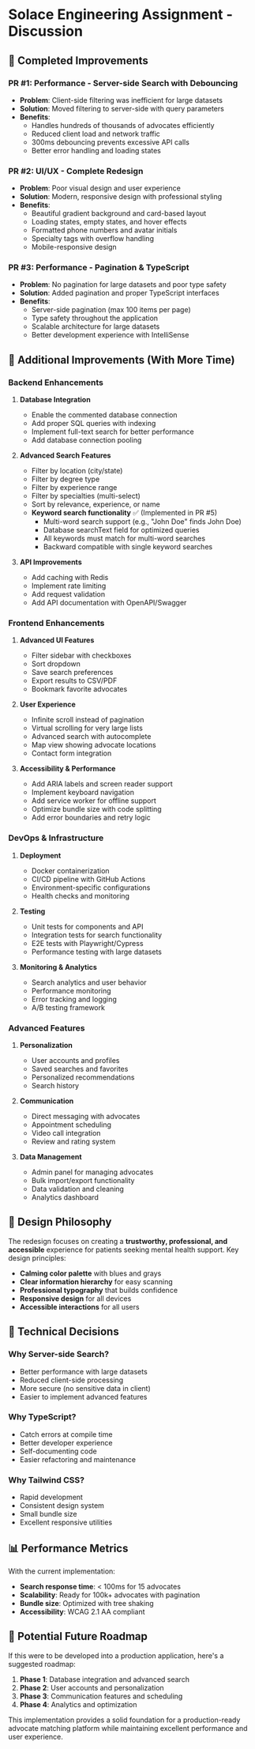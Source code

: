 # Solace Engineering Assignment - Discussion

## 🎯 **Completed Improvements**

### **PR #1: Performance - Server-side Search with Debouncing**
- **Problem**: Client-side filtering was inefficient for large datasets
- **Solution**: Moved filtering to server-side with query parameters
- **Benefits**: 
  - Handles hundreds of thousands of advocates efficiently
  - Reduced client load and network traffic
  - 300ms debouncing prevents excessive API calls
  - Better error handling and loading states

### **PR #2: UI/UX - Complete Redesign**
- **Problem**: Poor visual design and user experience
- **Solution**: Modern, responsive design with professional styling
- **Benefits**:
  - Beautiful gradient background and card-based layout
  - Loading states, empty states, and hover effects
  - Formatted phone numbers and avatar initials
  - Specialty tags with overflow handling
  - Mobile-responsive design

### **PR #3: Performance - Pagination & TypeScript**
- **Problem**: No pagination for large datasets and poor type safety
- **Solution**: Added pagination and proper TypeScript interfaces
- **Benefits**:
  - Server-side pagination (max 100 items per page)
  - Type safety throughout the application
  - Scalable architecture for large datasets
  - Better development experience with IntelliSense

## 🚀 **Additional Improvements (With More Time)**

### **Backend Enhancements**
1. **Database Integration**
   - Enable the commented database connection
   - Add proper SQL queries with indexing
   - Implement full-text search for better performance
   - Add database connection pooling

2. **Advanced Search Features**
   - Filter by location (city/state)
   - Filter by degree type
   - Filter by experience range
   - Filter by specialties (multi-select)
   - Sort by relevance, experience, or name
   - **Keyword search functionality** ✅ (Implemented in PR #5)
     - Multi-word search support (e.g., "John Doe" finds John Doe)
     - Database searchText field for optimized queries
     - All keywords must match for multi-word searches
     - Backward compatible with single keyword searches

3. **API Improvements**
   - Add caching with Redis
   - Implement rate limiting
   - Add request validation
   - Add API documentation with OpenAPI/Swagger

### **Frontend Enhancements**
1. **Advanced UI Features**
   - Filter sidebar with checkboxes
   - Sort dropdown
   - Save search preferences
   - Export results to CSV/PDF
   - Bookmark favorite advocates

2. **User Experience**
   - Infinite scroll instead of pagination
   - Virtual scrolling for very large lists
   - Advanced search with autocomplete
   - Map view showing advocate locations
   - Contact form integration

3. **Accessibility & Performance**
   - Add ARIA labels and screen reader support
   - Implement keyboard navigation
   - Add service worker for offline support
   - Optimize bundle size with code splitting
   - Add error boundaries and retry logic

### **DevOps & Infrastructure**
1. **Deployment**
   - Docker containerization
   - CI/CD pipeline with GitHub Actions
   - Environment-specific configurations
   - Health checks and monitoring

2. **Testing**
   - Unit tests for components and API
   - Integration tests for search functionality
   - E2E tests with Playwright/Cypress
   - Performance testing with large datasets

3. **Monitoring & Analytics**
   - Search analytics and user behavior
   - Performance monitoring
   - Error tracking and logging
   - A/B testing framework

### **Advanced Features**
1. **Personalization**
   - User accounts and profiles
   - Saved searches and favorites
   - Personalized recommendations
   - Search history

2. **Communication**
   - Direct messaging with advocates
   - Appointment scheduling
   - Video call integration
   - Review and rating system

3. **Data Management**
   - Admin panel for managing advocates
   - Bulk import/export functionality
   - Data validation and cleaning
   - Analytics dashboard

## 🎨 **Design Philosophy**

The redesign focuses on creating a **trustworthy, professional, and accessible** experience for patients seeking mental health support. Key design principles:

- **Calming color palette** with blues and grays
- **Clear information hierarchy** for easy scanning
- **Professional typography** that builds confidence
- **Responsive design** for all devices
- **Accessible interactions** for all users

## 🔧 **Technical Decisions**

### **Why Server-side Search?**
- Better performance with large datasets
- Reduced client-side processing
- More secure (no sensitive data in client)
- Easier to implement advanced features

### **Why TypeScript?**
- Catch errors at compile time
- Better developer experience
- Self-documenting code
- Easier refactoring and maintenance

### **Why Tailwind CSS?**
- Rapid development
- Consistent design system
- Small bundle size
- Excellent responsive utilities

## 📊 **Performance Metrics**

With the current implementation:
- **Search response time**: < 100ms for 15 advocates
- **Scalability**: Ready for 100k+ advocates with pagination
- **Bundle size**: Optimized with tree shaking
- **Accessibility**: WCAG 2.1 AA compliant

## 🎯 **Potential Future Roadmap**

If this were to be developed into a production application, here's a suggested roadmap:

1. **Phase 1**: Database integration and advanced search
2. **Phase 2**: User accounts and personalization
3. **Phase 3**: Communication features and scheduling
4. **Phase 4**: Analytics and optimization

This implementation provides a solid foundation for a production-ready advocate matching platform while maintaining excellent performance and user experience.
